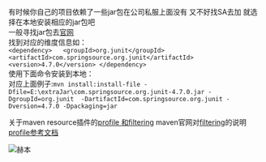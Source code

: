 有时候你自己的项目依赖了一些jar包在公司私服上面没有 又不好找SA去加 就选择在本地安装相应的jar包吧  
一般寻找jar包去[官网](https://repository.sonatype.org/index.html)  
找到对应的维度信息如：  
`<dependency>  
  <groupId>org.junit</groupId>
  <artifactId>com.springsource.org.junit</artifactId>
  <version>4.7.0</version>
</dependency>`  
使用下面命令安装到本地：  
对应上面例子:`mvn install:install-file -Dfile=E:\extraJar\com.springsource.org.junit-4.7.0.jar -DgroupId=org.junit  -DartifactId=com.springsource.org.junit -Dversion=4.7.0 -Dpackaging=jar`

  关于maven resource插件的[profile 和filtering](http://archboy.org/2012/05/21/apache-maven-profile-filtering-multiple-build-environments/) maven官网对[filtering](http://maven.apache.org/plugins/maven-resources-plugin/examples/filter.html)的说明
[profile参考文档](http://books.sonatype.com/mvnref-book/reference/profiles.html)

![赫本](https://cloud.githubusercontent.com/assets/5373560/8653835/4eed78cc-29b9-11e5-8e21-369bb0a39966.jpeg)
